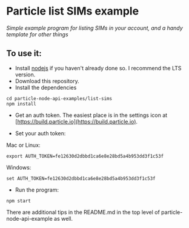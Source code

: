 # Particle list SIMs example
*Simple example program for listing SIMs in your account, and a handy template for other things*

## To use it:

- Install [nodejs](https://nodejs.org/) if you haven't already done so. I recommend the LTS version.
- Download this repository.
- Install the dependencies

```
cd particle-node-api-examples/list-sims
npm install
```

- Get an auth token. The easiest place is in the settings icon at [https://build.particle.io](https://build.particle.io).

- Set your auth token:

Mac or Linux:

```
export AUTH_TOKEN=fe12630d2dbbd1ca6e8e28bd5a4b953dd3f1c53f
```

Windows:

```
set AUTH_TOKEN=fe12630d2dbbd1ca6e8e28bd5a4b953dd3f1c53f
```

- Run the program:

```
npm start
```

There are additional tips in the README.md in the top level of particle-node-api-example as well.
